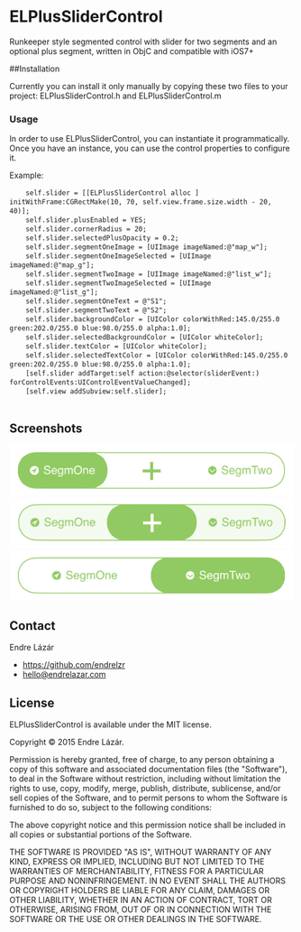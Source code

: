 # ELPlusSliderControl

Runkeeper style segmented control with slider for two segments and an optional plus segment, written in ObjC and compatible with iOS7+

##Installation

Currently you can install it only manually by copying these two files to your project: ELPlusSliderControl.h and ELPlusSliderControl.m

### Usage

 In order to use ELPlusSliderControl, you can instantiate it programmatically. Once you have an instance, you can use the control properties to configure it.

Example:

```
    self.slider = [[ELPlusSliderControl alloc ] initWithFrame:CGRectMake(10, 70, self.view.frame.size.width - 20, 40)];
    self.slider.plusEnabled = YES;
    self.slider.cornerRadius = 20;
    self.slider.selectedPlusOpacity = 0.2;
    self.slider.segmentOneImage = [UIImage imageNamed:@"map_w"];
    self.slider.segmentOneImageSelected = [UIImage imageNamed:@"map_g"];
    self.slider.segmentTwoImage = [UIImage imageNamed:@"list_w"];
    self.slider.segmentTwoImageSelected = [UIImage imageNamed:@"list_g"];
    self.slider.segmentOneText = @"S1";
    self.slider.segmentTwoText = @"S2";
    self.slider.backgroundColor = [UIColor colorWithRed:145.0/255.0 green:202.0/255.0 blue:98.0/255.0 alpha:1.0];
    self.slider.selectedBackgroundColor = [UIColor whiteColor];
    self.slider.textColor = [UIColor whiteColor];
    self.slider.selectedTextColor = [UIColor colorWithRed:145.0/255.0 green:202.0/255.0 blue:98.0/255.0 alpha:1.0];
    [self.slider addTarget:self action:@selector(sliderEvent:) forControlEvents:UIControlEventValueChanged];
    [self.view addSubview:self.slider];


```

## Screenshots

![preview](https://raw.githubusercontent.com/endrelzr/ELPlusSliderControl/master/screenshots/ELPlusSliderControl_1.png)
![preview](https://raw.githubusercontent.com/endrelzr/ELPlusSliderControl/master/screenshots/ELPlusSliderControl_2.png)
![preview](https://raw.githubusercontent.com/endrelzr/ELPlusSliderControl/master/screenshots/ELPlusSliderControl_3.png)

## Contact

Endre Lázár

- https://github.com/endrelzr
- hello@endrelazar.com

## License

ELPlusSliderControl is available under the MIT license.

Copyright © 2015 Endre Lázár.

Permission is hereby granted, free of charge, to any person obtaining a copy of this software and associated documentation files (the "Software"), to deal in the Software without restriction, including without limitation the rights to use, copy, modify, merge, publish, distribute, sublicense, and/or sell copies of the Software, and to permit persons to whom the Software is furnished to do so, subject to the following conditions:

The above copyright notice and this permission notice shall be included in all copies or substantial portions of the Software.

THE SOFTWARE IS PROVIDED "AS IS", WITHOUT WARRANTY OF ANY KIND, EXPRESS OR IMPLIED, INCLUDING BUT NOT LIMITED TO THE WARRANTIES OF MERCHANTABILITY, FITNESS FOR A PARTICULAR PURPOSE AND NONINFRINGEMENT. IN NO EVENT SHALL THE AUTHORS OR COPYRIGHT HOLDERS BE LIABLE FOR ANY CLAIM, DAMAGES OR OTHER LIABILITY, WHETHER IN AN ACTION OF CONTRACT, TORT OR OTHERWISE, ARISING FROM, OUT OF OR IN CONNECTION WITH THE SOFTWARE OR THE USE OR OTHER DEALINGS IN THE SOFTWARE.
